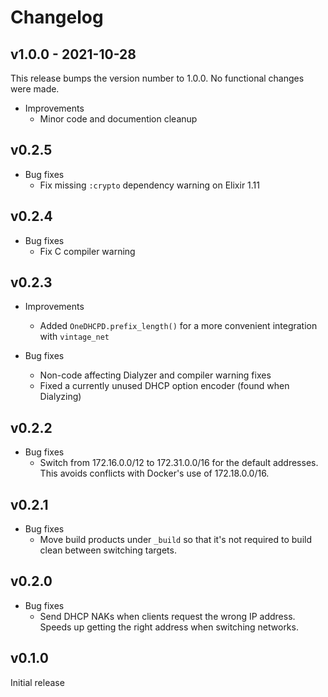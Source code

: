 # Changelog

## v1.0.0 - 2021-10-28

This release bumps the version number to 1.0.0. No functional changes were made.

* Improvements
  * Minor code and documention cleanup

## v0.2.5

* Bug fixes
  * Fix missing `:crypto` dependency warning on Elixir 1.11

## v0.2.4

* Bug fixes
  * Fix C compiler warning

## v0.2.3

* Improvements
  * Added `OneDHCPD.prefix_length()` for a more convenient integration with
    `vintage_net`

* Bug fixes
  * Non-code affecting Dialyzer and compiler warning fixes
  * Fixed a currently unused DHCP option encoder (found when Dialyzing)

## v0.2.2

* Bug fixes
  * Switch from 172.16.0.0/12 to 172.31.0.0/16 for the default addresses. This
    avoids conflicts with Docker's use of 172.18.0.0/16.

## v0.2.1

* Bug fixes
  * Move build products under `_build` so that it's not required to build clean
    between switching targets.

## v0.2.0

* Bug fixes
  * Send DHCP NAKs when clients request the wrong IP address. Speeds up getting
    the right address when switching networks.

## v0.1.0

Initial release
